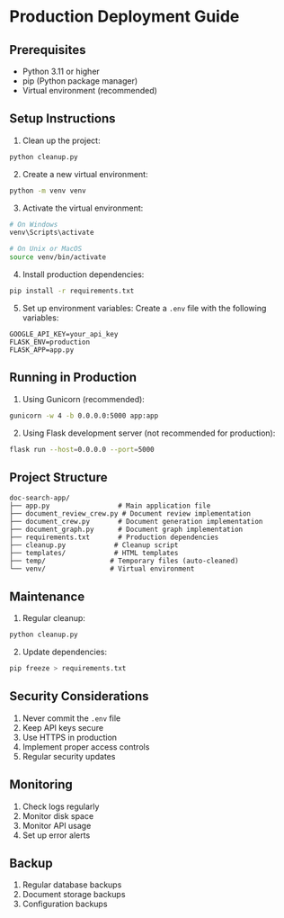 # Production Deployment Guide

## Prerequisites
- Python 3.11 or higher
- pip (Python package manager)
- Virtual environment (recommended)

## Setup Instructions

1. Clean up the project:
```bash
python cleanup.py
```

2. Create a new virtual environment:
```bash
python -m venv venv
```

3. Activate the virtual environment:
```bash
# On Windows
venv\Scripts\activate

# On Unix or MacOS
source venv/bin/activate
```

4. Install production dependencies:
```bash
pip install -r requirements.txt
```

5. Set up environment variables:
Create a `.env` file with the following variables:
```
GOOGLE_API_KEY=your_api_key
FLASK_ENV=production
FLASK_APP=app.py
```

## Running in Production

1. Using Gunicorn (recommended):
```bash
gunicorn -w 4 -b 0.0.0.0:5000 app:app
```

2. Using Flask development server (not recommended for production):
```bash
flask run --host=0.0.0.0 --port=5000
```

## Project Structure
```
doc-search-app/
├── app.py                 # Main application file
├── document_review_crew.py # Document review implementation
├── document_crew.py       # Document generation implementation
├── document_graph.py      # Document graph implementation
├── requirements.txt       # Production dependencies
├── cleanup.py            # Cleanup script
├── templates/            # HTML templates
├── temp/                # Temporary files (auto-cleaned)
└── venv/                # Virtual environment
```

## Maintenance

1. Regular cleanup:
```bash
python cleanup.py
```

2. Update dependencies:
```bash
pip freeze > requirements.txt
```

## Security Considerations

1. Never commit the `.env` file
2. Keep API keys secure
3. Use HTTPS in production
4. Implement proper access controls
5. Regular security updates

## Monitoring

1. Check logs regularly
2. Monitor disk space
3. Monitor API usage
4. Set up error alerts

## Backup

1. Regular database backups
2. Document storage backups
3. Configuration backups 